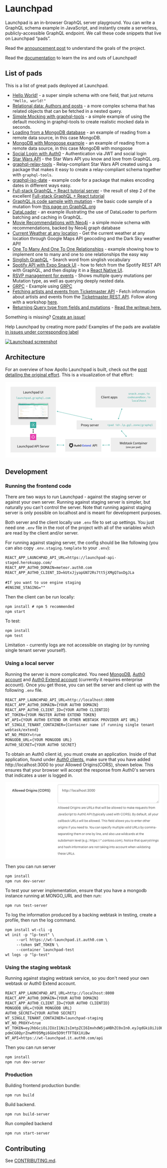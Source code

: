 # Launchpad

Launchpad is an in-browser GraphQL server playground. You can write a GraphQL
schema example in JavaScript, and instantly create a serverless,
publicly-accessible GraphQL endpoint. We call these code snippets that live on
Launchpad “pads”.

Read the [announcement post](https://dev-blog.apollodata.com/introducing-launchpad-the-graphql-server-demo-platform-cc4e7481fcba) to understand the goals of the project.

Read the [documentation](docs.md) to learn the ins and outs of Launchpad!

## List of pads

This is a list of great pads deployed at Launchpad.

- [Hello World!](https://launchpad.graphql.com/new) - a super simple schema with one field, that just returns `"Hello, world!"`
- [Relational data: Authors and posts](https://launchpad.graphql.com/1jzxrj179) - a more complex schema that has related objects that can be fetched in a nested query.
- [Simple Mocking with graphql-tools](https://launchpad.graphql.com/98lq7vz8r) - a simple example of using the default mocking in graphql-tools to create realistic mocked data in seconds.
- [Loading from a MongoDB database](https://launchpad.graphql.com/vkmr1kl83) - an example of reading from a remote data source, in this case MongoDB.
- [MongoDB with Mongoose example](https://launchpad.graphql.com/m55w845j9) - an example of reading from a remote data source, in this case MongoDB with mongoose
- [Social Login with Auth0](https://launchpad.graphql.com/n4xk8xm87) - Authentication via JWT and social login
- [Star Wars API](https://launchpad.graphql.com/mpjk0plp9) - the Star Wars API you know and love from GraphQL.org.
- [graphql-relay-tools](https://launchpad.graphql.com/1w4r8lx49) - Relay-compliant Star Wars API created using a package that makes it easy to create a relay-compliant schema together with `graphql-tools`.
- [graphql-iso-date](https://launchpad.graphql.com/vkvpvznr3) - example code for a package that makes encoding dates in different ways easy.
- [Full-stack GraphQL + React tutorial server](https://launchpad.graphql.com/rwrz11zrn) - the result of step 2 of the excellent [Full-stack GraphQL + React tutorial](https://dev-blog.apollodata.com/full-stack-react-graphql-tutorial-582ac8d24e3b)
- [GraphQL.js code sample with mutation](https://launchpad.graphql.com/98lpqv3rr) - the basic code sample of a mutation from [this page on GraphQL.org](http://graphql.org/graphql-js/mutations-and-input-types/)
- [DataLoader](https://launchpad.graphql.com/954z0pwrr) - an example illustrating the use of DataLoader to perform batching and caching in GraphQL.
- [Movie Recommendations with Neo4j](https://launchpad.graphql.com/3wzp7qnjv) - a simple movie schema with recommendations, backed by Neo4j graph database
- [Current Weather at any location](https://launchpad.graphql.com/5rrx10z19) - Get the current weather at any location through Google Maps API geocoding and the Dark Sky weather API!
- [One To Many And One To One Relationships](https://launchpad.graphql.com/4nqqqmr19) - example showing how to implement one to many and one to one relationships the easy way
- [Singlish GraphQL](https://launchpad.graphql.com/5v3j30m39) - Search word from singlish vocabulary
- [Spotify API with Expo Snack UI](https://launchpad.graphql.com/pjwnq05l0) - how to fetch from the Spotify REST API with GraphQL, and then display it in a [React Native UI](https://snack.expo.io/ry2l_IXZW).
- [RSVP management for events](https://launchpad.graphql.com/4nq37v3x9) - Shows multiple query mutations per Mutation type, as well as querying deeply nested data.
- [GRPC](https://launchpad.graphql.com/mrwx0l4x9) - Example using [GRPC](http://www.grpc.io/)
- [Fetching artists and events from Ticketmaster API](https://launchpad.graphql.com/9pw9nnkjr) - Fetch information about artists and events from the [Ticketmaster REST API](http://developer.ticketmaster.com/products-and-docs/apis/discovery-api/v2/). Follow along with a workshop [here](https://github.com/stubailo/ticketmaster-workshop).
- [Returning Query type from fields and mutations](https://launchpad.graphql.com/9w8v1jvkr) - [Read the writeup here.](https://medium.com/@stubailo/returning-the-query-type-in-graphql-111d5c0b15b8)

Something is missing?
[Create an issue!](https://github.com/apollographql/launchpad/issues/new)

Help Launchpad by creating more pads! Examples of the pads are available
[in issues under corresponding label](https://github.com/apollographql/launchpad/issues?q=is%3Aopen+is%3Aissue+label%3A%22launchpad+example%22)

[![Launchpad screenshot](screenshot.png)](https://launchpad.graphql.com/1jzxrj179)

## Architecture

For an overview of how Apollo Launchpad is built, check out the [post detailing the original effort](https://dev-blog.apollodata.com/how-we-built-launchpad-cb09cbf39ab6). This is a visualization of that effort:

![Launchpad Architecture](./docs/img/architecture.png)

## Development

### Running the frontend code

There are two ways to run Launchpad - against the staging server or against
your own server. Running against staging server is simpler, but naturally
you can't control the server. Note that running against staging server is
only possible on localhost and is meant for development purposes.

Both server and the client locally use `.env` file to set up settings. You
just need one `.env` file in the root of the project with all of the variables
which are read by the client and/or server.

For running against staging server, the config should be like following (you
can also copy `.env.staging.template` to your `.env`):

```
REACT_APP_LAUNCHPAD_API_URL=https://launchpad-api-staged.herokuapp.com/
REACT_APP_AUTH0_DOMAIN=meteor.auth0.com
REACT_APP_AUTH0_CLIENT_ID=kUtxJjyapGN72Rs7tt5jXMgQ7axDgJLa

#If you want to use engine staging
#ENGINE_STAGING=""
```

Then the client can be run locally:

```
npm install # npm 5 recommended
npm start
```

To test:

```
npm install
npm test
```

Limitation - currently logs are not accessible on staging (or by running single
tenant server yourself).

### Using a local server

Running the server is more complicated. You need [MongoDB](https://docs.mongodb.com/manual/administration/install-community/), [Auth0 account](https://auth0.com/signup) and
[Auth0 Extend account](https://auth0.com/extend) (currently it requires enterprise account). Once you get
those, you can set the server and client up with the following `.env` file.

```
REACT_APP_LAUNCHPAD_API_URL=http://localhost:8000
REACT_APP_AUTH0_DOMAIN={YOUR AUTH0 DOMAIN}
REACT_APP_AUTH0_CLIENT_ID={YOUR AUTH0 CLIENTID}
WT_TOKEN={YOUR MASTER AUTH0 EXTEND TOKEN}
WT_API={YOUR AUTH0 EXTEND OR OTHER WEBTASK PROVIDER API URL}
WT_SINGLE_TENANT_CONTAINER={Container name if running single tenant webtask/extend}
WT_NO_PROXY=true
MONGODB_URL={YOUR MONGODB URL}
AUTH0_SECRET={YOUR AUTH0 SECRET}
```

To obtain an Auth0 client id, you must create an application. Inside of that application, found under [Auth0 clients](https://manage.auth0.com/#/clients), make sure that you have added http://localhost:3000 to your Allowed Origins(CORS), shown below. This ensures that your browser will accept the response from Auth0's servers that indicates a user is logged in.

![Adding CORS](./docs/img/cors.png)

Then you can run server

```
npm install
npm run dev-server
```

To test your server implementation, ensure that you have a mongodb instance running at MONGO_URL and then run:

```
npm run test-server
```

To log the information produced by a backing webtask in testing, create a profile, then run the log command.

```
npm install wt-cli -g
wt init -p "lp-test" \
     --url https://wt-launchpad.it.auth0.com \
     --token $WT_TOKEN \
     --container launchpad-test
wt logs -p "lp-test"
```

### Using the staging webtask

Running against staging webtask service, so you don't need your own webtask or Auth0 Extend account.

```
REACT_APP_LAUNCHPAD_API_URL=http://localhost:8000
REACT_APP_AUTH0_DOMAIN={YOUR AUTH0 DOMAIN}
REACT_APP_AUTH0_CLIENT_ID={YOUR AUTH0 CLIENTID}
MONGODB_URL={YOUR MONGODB URL}
AUTH0_SECRET={YOUR AUTH0 SECRET}
WT_SINGLE_TENANT_CONTAINER=launchpad-staging
WT_NO_PROXY=true
WT_TOKEN=eyJhbGciOiJIUzI1NiIsImtpZCI6ImxhdW5jaHBhZC0xIn0.eyJqdGkiOiJiOGQ4OWE2OWUxN2Y0NWNhODIxM2M4ZGVjZDVlYjY4MyIsImlhdCI6MTQ5NzYwMjk0NiwiY2EiOlsiZmYxNDczNDYzNzY5NDNmMWEwN2JkMmQyNDkyYmUzZTkiXSwiZGQiOjIsInRlbiI6ImxhdW5jaHBhZC1zdGFnaW5nIn0.jT31-pdmCG8QyrZnwMYO5Mgi6GUe5D9tfTFT8X1XiBw
WT_API=https://wt-launchpad.it.auth0.com/api
```

Then you can run server

```
npm install
npm run dev-server
```

### Production

Building frontend production bundle:

```
npm run build
```

Build backend.

```
npm run build-server
```

Run compiled backend

```
npm run start-server
```

## Contributing

See [CONTRIBUTING.md](CONTRIBUTING.md).
